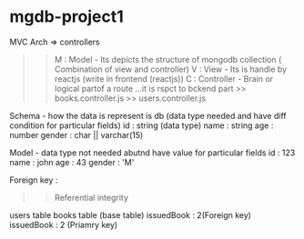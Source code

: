 # mgdb-project1


MVC  Arch => controllers
>> M : Model - Its depicts the structure of mongodb collection  ( Combination of view and controller) 
>> V : View - Its is handle by reactjs (write in frontend (reactjs))
>> C : Controller - Brain or logical partof a route ...it is rspct to bckend part
            >> books.controller.js
            >> users.controller.js

Schema - how the data is represent is db (data type needed and have diff condition for particular fields)
    id : string (data type)
    name  : string
    age : number
    gender : char || varchar(15)

Model - data type not needed abutnd have value for particular fields
    id : 123
    name  : john
    age : 43
    gender : 'M'


Foreign key :
>> Referential integrity

users table                                  books table  (base table)
issuedBook : 2(Foreign key)                issuedBook : 2 (Priamry key)










